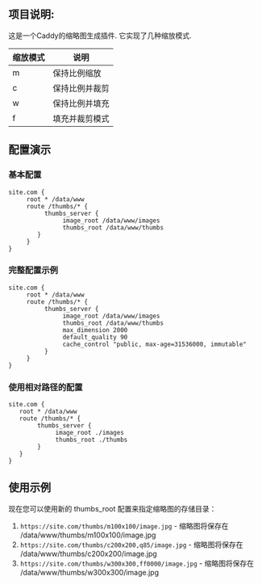 ## 项目说明:

这是一个Caddy的缩略图生成插件. 它实现了几种缩放模式.

| 缩放模式 | 说明 |
|-------|-------|
| m | 保持比例缩放 |
| c | 保持比例并裁剪 |
| w | 保持比例并填充 |
| f  | 填充并裁剪模式 |


## 配置演示

### 基本配置
```caddyfile
site.com {
     root * /data/www
     route /thumbs/* {
          thumbs_server {
               image_root /data/www/images
               thumbs_root /data/www/thumbs
        }
     }
}
```

### 完整配置示例
```
site.com {
     root * /data/www
     route /thumbs/* {
          thumbs_server {
               image_root /data/www/images
               thumbs_root /data/www/thumbs
               max_dimension 2000
               default_quality 90
               cache_control "public, max-age=31536000, immutable"
          }
     }
}
```

### 使用相对路径的配置

```caddyfile
site.com {
   root * /data/www
   route /thumbs/* {
        thumbs_server {
             image_root ./images
             thumbs_root ./thumbs
        }
   }
}
```
## 使用示例

现在您可以使用新的 thumbs_root 配置来指定缩略图的存储目录：

1. `https://site.com/thumbs/m100x100/image.jpg` - 缩略图将保存在 /data/www/thumbs/m100x100/image.jpg
2. `https://site.com/thumbs/c200x200,q85/image.jpg` - 缩略图将保存在 /data/www/thumbs/c200x200/image.jpg
3. `https://site.com/thumbs/w300x300,ff0000/image.jpg` - 缩略图将保存在 /data/www/thumbs/w300x300/image.jpg